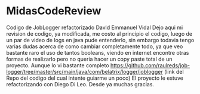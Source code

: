 # MidasCodeReview
Codigo de JobLogger refactorizado
   David Emmanuel Vidal
    Dejo aqui mi revision de codigo, ya modificada, me costo al principio el codigo, luego de un par de video de logs en java pude entenderlo,
    sin embargo todavia tengo varias dudas acerca de como cambiar completamente todo, ya que veo bastante raro el uso de tantos booleans,
    viendo en internet encontre otras formas de realizarlo pero no queria hacer un copy paste total de un proyecto. Aunque lo vi bastante completo
    https://github.com/raulreds/job-logger/tree/master/src/main/java/com/belatrix/logger/joblogger (link del Repo del codigo del cual intente guiarme un poco)
    El proyecto le estuve refactorizando con Diego Di Leo.
    Desde ya muchas gracias.
